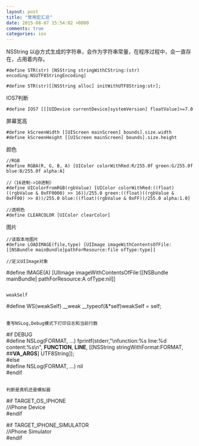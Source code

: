 ```yaml
---
layout: post
title: "常用宏汇总"
date: 2015-08-07 15:54:02 +0800
comments: true
categories: ios
---
```



NSString 
以@方式生成的字符串，会作为字符串常量，在程序过程中，会一直存在，占用着内存。

```
#define STR(str) [NSString stringWithCString:(str) encoding:NSUTF8StringEncoding]

#define STR(str)[[NSString alloc] initWithUTF8String:str];
```

IOS7判断

```
#define IOS7 [[[UIDevice currentDevice]systemVersion] floatValue]>=7.0
```

屏幕宽高

```
#define kScreenWidth [[UIScreen mainScreen] bounds].size.width
#define kScreenHeight [[UIScreen mainScreen] bounds].size.height
```

颜色 

```
//RGB
#define RGBA(R, G, B, A) [UIColor colorWithRed:R/255.0f green:G/255.0f blue:B/255.0f alpha:A]

//（16进制->10进制）  
#define UIColorFromRGB(rgbValue) [UIColor colorWithRed:((float)((rgbValue & 0xFF0000) >> 16))/255.0 green:((float)((rgbValue & 0xFF00) >> 8))/255.0 blue:((float)(rgbValue & 0xFF))/255.0 alpha:1.0]  

//透明色
#define CLEARCOLOR [UIColor clearColor] 
```


图片 

```
//读取本地图片 
#define LOADIMAGE(file,type) [UIImage imageWithContentsOfFile:[[NSBundle mainBundle]pathForResource:file ofType:type]]  

//定义UIImage对象 

```
#define IMAGE(A) [UIImage imageWithContentsOfFile:[[NSBundle mainBundle] pathForResource:A ofType:nil]]  
```

weakSelf

```
#define WS(weakSelf)  __weak __typeof(&*self)weakSelf = self;
```

重写NSLog,Debug模式下打印日志和当前行数  

```
#if DEBUG  
#define NSLog(FORMAT, ...) fprintf(stderr,"\nfunction:%s line:%d content:%s\n", __FUNCTION__, __LINE__, [[NSString stringWithFormat:FORMAT, ##__VA_ARGS__] UTF8String]);  
#else  
#define NSLog(FORMAT, ...) nil  
#endif 
```

判断是真机还是模拟器 

```
#if TARGET_OS_IPHONE  
//iPhone Device  
#endif  

#if TARGET_IPHONE_SIMULATOR  
//iPhone Simulator  
#endif  
```